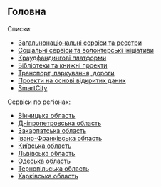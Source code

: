 ## Головна

Списки:

* [Загальнонаціональні сервіси та реєстри](https://github.com/DevRainSolutions/KyivSmartCity/wiki/government)
* [Соціальні сервіси та волонтерські ініціативи](https://github.com/DevRainSolutions/KyivSmartCity/wiki/social)
* [Краудфандингові платформи](https://github.com/DevRainSolutions/KyivSmartCity/wiki/crowdfunding)
* [Бібліотеки та книжні проекти](https://github.com/DevRainSolutions/KyivSmartCity/wiki/books)
* [Транспорт, паркування, дороги](https://github.com/DevRainSolutions/KyivSmartCity/wiki/transport)
* [Проекти на основі відкритих даних](https://github.com/DevRainSolutions/KyivSmartCity/wiki/Open-Data)
* [SmartCity](https://github.com/DevRainSolutions/KyivSmartCity/wiki/Smart-City)

Сервіси по регіонах:

* [Вінницька область](https://github.com/DevRainSolutions/KyivSmartCity/wiki/vinnitsa#vinnitsa)
* [Дніпропетровська область](https://github.com/DevRainSolutions/KyivSmartCity/wiki/dnipropetrovsk)
* [Закарпатська область](https://github.com/DevRainSolutions/KyivSmartCity/wiki/ujgorod)
* [Івано-Франківська область](https://github.com/DevRainSolutions/KyivSmartCity/wiki/ivanoFrankivsk)
* [Київська область](https://github.com/DevRainSolutions/KyivSmartCity/wiki/kyiv)
* [Львівська область](https://github.com/DevRainSolutions/KyivSmartCity/wiki/lviv)
* [Одеська область](https://github.com/DevRainSolutions/KyivSmartCity/wiki/odesa)
* [Тернопільська область](https://github.com/DevRainSolutions/KyivSmartCity/wiki/ternopil)
* [Харківська область](https://github.com/DevRainSolutions/KyivSmartCity/wiki/harkiv)

